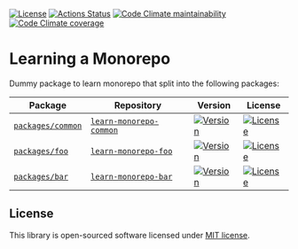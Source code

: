 [![License](https://img.shields.io/github/license/feryardiant/learn-monorepo?style=flat-square)](https://github.com/feryardiant/learn-monorepo/blob/main/LICENSE)
[![Actions Status](https://img.shields.io/github/actions/workflow/status/feryardiant/learn-monorepo/test.yml?branch=main&style=flat-square)](https://github.com/feryardiant/learn-monorepo/actions)
[![Code Climate maintainability](https://img.shields.io/codeclimate/maintainability-percentage/feryardiant/learn-monorepo)](https://codeclimate.com/github/feryardiant/learn-monorepo)
[![Code Climate coverage](https://img.shields.io/codeclimate/coverage/feryardiant/learn-monorepo)](https://codeclimate.com/github/feryardiant/learn-monorepo)

# Learning a Monorepo

Dummy package to learn monorepo that split into the following packages:

| Package | Repository | Version | License |
| ------- | ---------- | ------- | ------- |
| [`packages/common`](packages/common) | [`learn-monorepo-common`](https://github.com/feryardiant/learn-monorepo-common) | [![Version](https://img.shields.io/packagist/v/feryardiant/learn-monorepo-common?style=flat-square)](https://packagist.org/packages/feryardiant/learn-monorepo-common) | [![License](https://img.shields.io/github/license/feryardiant/learn-monorepo-common?style=flat-square)](https://github.com/feryardiant/learn-monorepo-common/blob/main/LICENSE) |
| [`packages/foo`](packages/foo) | [`learn-monorepo-foo`](https://github.com/feryardiant/learn-monorepo-foo) | [![Version](https://img.shields.io/packagist/v/feryardiant/learn-monorepo-foo?style=flat-square)](https://packagist.org/packages/feryardiant/learn-monorepo-foo) | [![License](https://img.shields.io/github/license/feryardiant/learn-monorepo-foo?style=flat-square)](https://github.com/feryardiant/learn-monorepo-foo/blob/main/LICENSE) |
| [`packages/bar`](packages/bar) | [`learn-monorepo-bar`](https://github.com/feryardiant/learn-monorepo-bar) | [![Version](https://img.shields.io/packagist/v/feryardiant/learn-monorepo-bar?style=flat-square)](https://packagist.org/packages/feryardiant/learn-monorepo-bar) | [![License](https://img.shields.io/github/license/feryardiant/learn-monorepo-bar?style=flat-square)](https://github.com/feryardiant/learn-monorepo-bar/blob/main/LICENSE) |

## License

This library is open-sourced software licensed under [MIT license](LICENSE).
